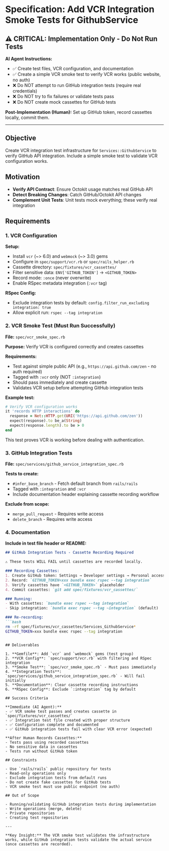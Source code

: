 # Specification: Add VCR Integration Smoke Tests for GithubService

## ⚠️ CRITICAL: Implementation Only - Do Not Run Tests

**AI Agent Instructions:**
- ✅ Create test files, VCR configuration, and documentation
- ✅ Create a simple VCR smoke test to verify VCR works (public website, no auth)
- ❌ Do NOT attempt to run GitHub integration tests (require real credentials)
- ❌ Do NOT try to fix failures or validate tests pass
- ❌ Do NOT create mock cassettes for GitHub tests

**Post-Implementation (Human):** Set up GitHub token, record cassettes locally, commit them.

---

## Objective

Create VCR integration test infrastructure for `Services::GithubService` to verify GitHub API integration. Include a simple smoke test to validate VCR configuration works.

## Motivation

- **Verify API Contract**: Ensure Octokit usage matches real GitHub API
- **Detect Breaking Changes**: Catch GitHub/Octokit API changes
- **Complement Unit Tests**: Unit tests mock everything; these verify real integration

## Requirements

### 1. VCR Configuration

**Setup:**
- Install `vcr` (~> 6.0) and `webmock` (~> 3.0) gems
- Configure in `spec/support/vcr.rb` or `spec/rails_helper.rb`
- Cassette directory: `spec/fixtures/vcr_cassettes/`
- Filter sensitive data: `ENV['GITHUB_TOKEN']` → `<GITHUB_TOKEN>`
- Record mode: `:once` (never overwrite)
- Enable RSpec metadata integration (`:vcr` tag)

**RSpec Config:**
- Exclude integration tests by default: `config.filter_run_excluding integration: true`
- Allow explicit run: `rspec --tag integration`

### 2. VCR Smoke Test (Must Run Successfully)

**File:** `spec/vcr_smoke_spec.rb`

**Purpose:** Verify VCR is configured correctly and creates cassettes

**Requirements:**
- Test against simple public API (e.g., `https://api.github.com/zen` - no auth required)
- Tagged with `:vcr` only (NOT `:integration`)
- Should pass immediately and create cassette
- Validates VCR setup before attempting GitHub integration tests

**Example test:**
```ruby
# Verify VCR configuration works
it 'records HTTP interactions' do
  response = Net::HTTP.get(URI('https://api.github.com/zen'))
  expect(response).to be_a(String)
  expect(response.length).to be > 0
end
```

This test proves VCR is working before dealing with authentication.

### 3. GitHub Integration Tests

**File:** `spec/services/github_service_integration_spec.rb`

**Tests to create:**
- `#infer_base_branch` - Fetch default branch from `rails/rails`
- Tagged with `:integration` and `:vcr`
- Include documentation header explaining cassette recording workflow

**Exclude from scope:**
- `merge_pull_request` - Requires write access
- `delete_branch` - Requires write access

### 4. Documentation

**Include in test file header or README:**

```markdown
## GitHub Integration Tests - Cassette Recording Required

⚠️ These tests WILL FAIL until cassettes are recorded locally.

### Recording Cassettes:
1. Create GitHub token: Settings → Developer settings → Personal access tokens → `public_repo` scope
2. Record: `GITHUB_TOKEN=xxx bundle exec rspec --tag integration`
3. Verify cassettes have `<GITHUB_TOKEN>` placeholder
4. Commit cassettes: `git add spec/fixtures/vcr_cassettes/`

### Running:
- With cassettes: `bundle exec rspec --tag integration`
- Skip integration: `bundle exec rspec --tag ~integration` (default)

### Re-recording:
```bash
rm -rf spec/fixtures/vcr_cassettes/Services_GithubService*
GITHUB_TOKEN=xxx bundle exec rspec --tag integration
```
```

## Deliverables

1. **Gemfile**: Add `vcr` and `webmock` gems (test group)
2. **VCR Config**: `spec/support/vcr.rb` with filtering and RSpec integration
3. **Smoke Test**: `spec/vcr_smoke_spec.rb` - Must pass immediately
4. **Integration Tests**: `spec/services/github_service_integration_spec.rb` - Will fail initially
5. **Documentation**: Clear cassette recording instructions
6. **RSpec Config**: Exclude `:integration` tag by default

## Success Criteria

**Immediate (AI Agent):**
- ✅ VCR smoke test passes and creates cassette in `spec/fixtures/vcr_cassettes/`
- ✅ Integration test file created with proper structure
- ✅ Configuration complete and documented
- ✅ GitHub integration tests fail with clear VCR error (expected)

**After Human Records Cassettes:**
- Tests pass using recorded cassettes
- No sensitive data in cassettes
- Tests run without GitHub token

## Constraints

- Use `rails/rails` public repository for tests
- Read-only operations only
- Exclude integration tests from default runs
- Do not create fake cassettes for GitHub tests
- VCR smoke test must use public endpoint (no auth)

## Out of Scope

- Running/validating GitHub integration tests during implementation
- Write operations (merge, delete)
- Private repositories
- Creating test repositories

---

**Key Insight:** The VCR smoke test validates the infrastructure works, while GitHub integration tests validate the actual service (once cassettes are recorded).